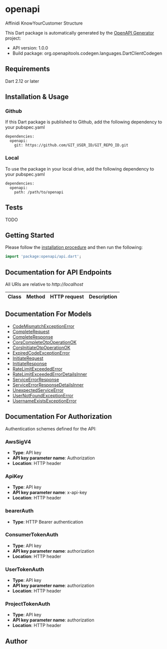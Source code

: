 # openapi

Affinidi KnowYourCustomer Structure

This Dart package is automatically generated by the [OpenAPI Generator](https://openapi-generator.tech) project:

- API version: 1.0.0
- Build package: org.openapitools.codegen.languages.DartClientCodegen

## Requirements

Dart 2.12 or later

## Installation & Usage

### Github

If this Dart package is published to Github, add the following dependency to your pubspec.yaml

```
dependencies:
  openapi:
    git: https://github.com/GIT_USER_ID/GIT_REPO_ID.git
```

### Local

To use the package in your local drive, add the following dependency to your pubspec.yaml

```
dependencies:
  openapi:
    path: /path/to/openapi
```

## Tests

TODO

## Getting Started

Please follow the [installation procedure](#installation--usage) and then run the following:

```dart
import 'package:openapi/api.dart';

```

## Documentation for API Endpoints

All URIs are relative to _http://localhost_

| Class | Method | HTTP request | Description |
| ----- | ------ | ------------ | ----------- |

## Documentation For Models

- [CodeMismatchExceptionError](doc//CodeMismatchExceptionError.md)
- [CompleteRequest](doc//CompleteRequest.md)
- [CompleteResponse](doc//CompleteResponse.md)
- [CorsCompleteOtpOperationOK](doc//CorsCompleteOtpOperationOK.md)
- [CorsInitiateOtpOperationOK](doc//CorsInitiateOtpOperationOK.md)
- [ExpiredCodeExceptionError](doc//ExpiredCodeExceptionError.md)
- [InitiateRequest](doc//InitiateRequest.md)
- [InitiateResponse](doc//InitiateResponse.md)
- [RateLimitExceededError](doc//RateLimitExceededError.md)
- [RateLimitExceededErrorDetailsInner](doc//RateLimitExceededErrorDetailsInner.md)
- [ServiceErrorResponse](doc//ServiceErrorResponse.md)
- [ServiceErrorResponseDetailsInner](doc//ServiceErrorResponseDetailsInner.md)
- [UnexpectedServiceError](doc//UnexpectedServiceError.md)
- [UserNotFoundExceptionError](doc//UserNotFoundExceptionError.md)
- [UsernameExistsExceptionError](doc//UsernameExistsExceptionError.md)

## Documentation For Authorization

Authentication schemes defined for the API:

### AwsSigV4

- **Type**: API key
- **API key parameter name**: Authorization
- **Location**: HTTP header

### ApiKey

- **Type**: API key
- **API key parameter name**: x-api-key
- **Location**: HTTP header

### bearerAuth

- **Type**: HTTP Bearer authentication

### ConsumerTokenAuth

- **Type**: API key
- **API key parameter name**: authorization
- **Location**: HTTP header

### UserTokenAuth

- **Type**: API key
- **API key parameter name**: authorization
- **Location**: HTTP header

### ProjectTokenAuth

- **Type**: API key
- **API key parameter name**: authorization
- **Location**: HTTP header

## Author
